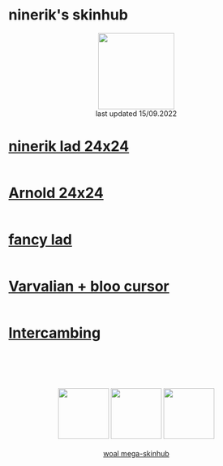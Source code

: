 # ninerik's skinhub
<p align="center">
<a href="https://osu.ppy.sh/users/10549880">
  <img src="https://a.ppy.sh/10549880"  
       width="150"
       height="150"></a>
<br>
last updated 15/09.2022
</p>

# [ninerik lad 24x24](https://github.com/rudjx3/skins/raw/main/ninerik/ninerik%20lad%2024x24.osk)
![]()

# [Arnold 24x24](https://github.com/rudjx3/skins/raw/main/ninerik/Arnold24x24.osk)
![]()

# [fancy lad](https://github.com/rudjx3/skins/raw/main/ninerik/fancy%20lad.osk)
![]()

# [Varvalian + bloo cursor](https://github.com/rudjx3/skins/raw/main/ninerik/Varvalian%20%2B%20bloo%20cursor.osk)
![]()

# [Intercambing](https://github.com/rudjx3/skins/raw/main/ninerik/Intercambing.osk)
![]()

#
<p align="center">
  <br></br>
  <a href="https://www.twitch.tv/ninerik_">
  <img src="https://i.imgur.com/HM030lk.png" 
       width="100" 
       height="100"></a>
  <a href="https://www.youtube.com/channel/UCjR9CND0FMlyigdPqvNIKIw">
  <img src="https://i.imgur.com/YWbDUUy.png"  
       width="100" 
       height="100"></a>
  <a href="https://twitter.com/ninerik_">
  <img src="https://i.imgur.com/PUQ5uWf.png" 
       width="100" 
       height="100"></a>
  <br></br>
  <a href="README.md">woal mega-skinhub</a>
 </p>
